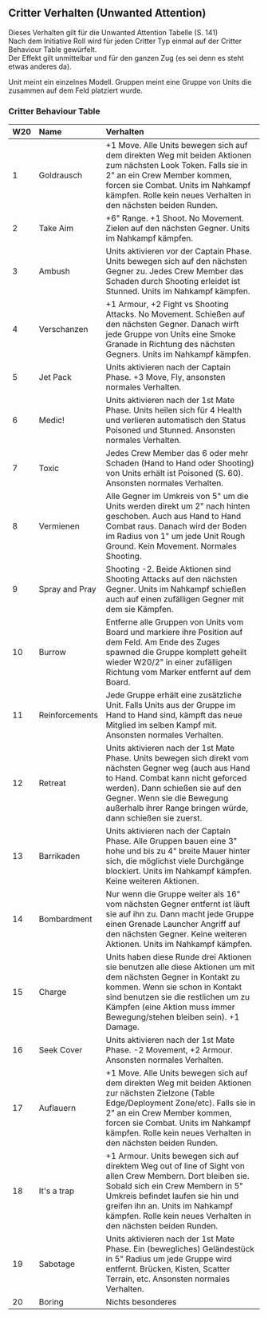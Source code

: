 ## Critter Verhalten (Unwanted Attention) 
Dieses Verhalten gilt für die Unwanted Attention Tabelle (S. 141)  
Nach dem Initiative Roll wird für jeden Critter Typ einmal auf der Critter Behaviour Table gewürfelt.  
Der Effekt gilt unmittelbar und für den ganzen Zug (es sei denn es steht etwas anderes da).

Unit meint ein einzelnes Modell. Gruppen meint eine Gruppe von Units die zusammen auf dem Feld platziert wurde.


### Critter Behaviour Table 
|**W20**|**Name**|**Verhalten**|
|:---|:---|:---|
|1|Goldrausch|+1 Move. Alle Units bewegen sich auf dem direkten Weg mit beiden Aktionen zum nächsten Look Token. Falls sie in 2" an ein Crew Member kommen, forcen sie Combat. Units im Nahkampf kämpfen. Rolle kein neues Verhalten in den nächsten beiden Runden.|
|2|Take Aim|+6" Range. +1 Shoot. No Movement. Zielen auf den nächsten Gegner. Units im Nahkampf kämpfen.|
|3|Ambush|Units aktivieren vor der Captain Phase. Units bewegen sich auf den nächsten Gegner zu. Jedes Crew Member das Schaden durch Shooting erleidet ist Stunned. Units im Nahkampf kämpfen.|
|4|Verschanzen|+1 Armour, +2 Fight vs Shooting Attacks. No Movement. Schießen auf den nächsten Gegner. Danach wirft jede Gruppe von Units eine Smoke Granade in Richtung des nächsten Gegners. Units im Nahkampf kämpfen.|
|5|Jet Pack|Units aktivieren nach der Captain Phase. +3 Move, Fly, ansonsten normales Verhalten.|
|6|Medic!|Units aktivieren nach der 1st Mate Phase. Units heilen sich für 4 Health und verlieren automatisch den Status Poisoned und Stunned. Ansonsten normales Verhalten.|
|7|Toxic|Jedes Crew Member das 6 oder mehr Schaden (Hand to Hand oder Shooting) von Units erhält ist Poisoned (S. 60). Ansonsten normales Verhalten.|
|8|Vermienen|Alle Gegner im Umkreis von 5" um die Units werden direkt um 2" nach hinten geschoben. Auch aus Hand to Hand Combat raus. Danach wird der Boden im Radius von 1" um jede Unit Rough Ground. Kein Movement. Normales Shooting.|
|9|Spray and Pray|Shooting -2. Beide Aktionen sind Shooting Attacks auf den nächsten Gegner. Units im Nahkampf schießen auch auf einen zufälligen Gegner mit dem sie Kämpfen.|
|10|Burrow|Entferne alle Gruppen von Units vom Board und markiere ihre Position auf dem Feld. Am Ende des Zuges spawned die Gruppe komplett geheilt wieder W20/2" in einer zufälligen Richtung vom Marker entfernt auf dem Board.|
|11|Reinforcements|Jede Gruppe erhält eine zusätzliche Unit. Falls Units aus der Gruppe im Hand to Hand sind, kämpft das neue Mitglied im selben Kampf mit. Ansonsten normales Verhalten.|
|12|Retreat|Units aktivieren nach der 1st Mate Phase. Units bewegen sich direkt vom nächsten Gegner weg (auch aus Hand to Hand. Combat kann nicht geforced werden). Dann schießen sie auf den Gegner. Wenn sie die Bewegung außerhalb ihrer Range bringen würde, dann schießen sie zuerst.|
|13|Barrikaden|Units aktivieren nach der Captain Phase. Alle Gruppen bauen eine 3" hohe und bis zu 4" breite Mauer hinter sich, die möglichst viele Durchgänge blockiert. Units im Nahkampf kämpfen. Keine weiteren Aktionen.|
|14|Bombardment|Nur wenn die Gruppe weiter als 16" vom nächsten Gegner entfernt ist läuft sie auf ihn zu. Dann macht jede Gruppe einen Grenade Launcher Angriff auf den nächsten Gegner. Keine weiteren Aktionen. Units im Nahkampf kämpfen.|
|15|Charge|Units haben diese Runde drei Aktionen sie benutzen alle diese Aktionen um mit dem nächsten Gegner in Kontakt zu kommen. Wenn sie schon in Kontakt sind benutzen sie die restlichen um zu Kämpfen (eine Aktion muss immer Bewegung/stehen bleiben sein). +1 Damage.|
|16|Seek Cover|Units aktivieren nach der 1st Mate Phase. -2 Movement, +2 Armour. Ansonsten normales Verhalten.|
|17|Auflauern|+1 Move. Alle Units bewegen sich auf dem direkten Weg mit beiden Aktionen zur nächsten Zielzone (Table Edge/Deployment Zone/etc). Falls sie in 2" an ein Crew Member kommen, forcen sie Combat. Units im Nahkampf kämpfen. Rolle kein neues Verhalten in den nächsten beiden Runden.|
|18|It's a trap|+1 Armour. Units bewegen sich auf direktem Weg out of line of Sight von allen Crew Membern. Dort bleiben sie. Sobald sich ein Crew Membern in 5" Umkreis befindet laufen sie hin und greifen ihn an. Units im Nahkampf kämpfen. Rolle kein neues Verhalten in den nächsten beiden Runden.|
|19|Sabotage|Units aktivieren nach der 1st Mate Phase. Ein (bewegliches) Geländestück in 5" Radius um jede Gruppe wird entfernt. Brücken, Kisten, Scatter Terrain, etc. Ansonsten normales Verhalten.|
|20|Boring|Nichts besonderes|

